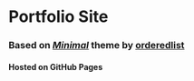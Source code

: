 # Portfolio Site  
### Based on [*Minimal*](https://github.com/orderedlist/minimal) theme by [orderedlist](https://github.com/orderedlist)
#### Hosted on GitHub Pages
